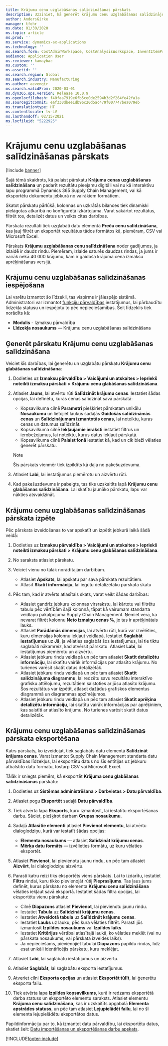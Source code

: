 ```yaml
---
title: Krājumu cenu uzglabāšanas salīdzināšanas pārskats
description: Uzziniet, kā ģenerēt krājumu cenu uzglabāšanas salīdzinājuma pārskatu un pēc tam pārlūkot un/vai eksportēt rezultātu.
author: AndersGirke
manager: tfehr
ms.date: 01/30/2020
ms.topic: article
ms.prod: ''
ms.service: dynamics-ax-applications
ms.technology: ''
ms.search.form: CostAdminWorkspace, CostAnalysisWorkspace, InventItemPriceCompareStorage, InventItemPriceCompareStorageDetailsChart, InventItemPriceCompareStorageDetails
audience: Application User
ms.reviewer: kamaybac
ms.custom: ''
ms.assetid: ''
ms.search.region: Global
ms.search.industry: Manufacturing
ms.author: aevengir
ms.search.validFrom: 2020-03-01
ms.dyn365.ops.version: Release 10.0.9
ms.openlocfilehash: f40faa7919e6fb5ce0de2594b3d2f264fe42fa1a
ms.sourcegitcommit: eaf330dbee1db96c20d5ac479f007747bea079eb
ms.translationtype: HT
ms.contentlocale: lv-LV
ms.lasthandoff: 02/15/2021
ms.locfileid: "5222925"
---
```

# <a name="compare-item-prices-storage-report"></a>Krājumu cenu uzglabāšanas salīdzināšanas pārskats

[!include [banner](../includes/banner.md)]

Šajā tēmā skaidrots, kā palaist pārskatu **Krājumu cenas uzglabāšanas salīdzināšana** un padarīt rezultātu pieejamu digitāli vai nu kā interaktīvu lapu programmā Dynamics 365 Supply Chain Management, vai kā eksportētu dokumentu jebkurā no vairākiem formātiem.

Skatot pārskatu pārlūkā, kolonnas un uzkrātās bilances tiek dinamiski pielāgotas atkarībā no konfigurētā izkārtojuma. Varat sakārtot rezultātus, filtrēt tos, detalizēt datus un veikts citas darbības.

Pārskata rezultāti tiek uzglabāti datu elementā **Preču cenu salīdzināšana**, kas ļauj filtrēt un eksportēt rezultātus tādos formātos kā, piemēram, CSV vai Microsoft Excel.

Pārskats **Krājumu uzglabāšanas cenu salīdzināšana** noder gadījumos, ja izlaidē ir daudz rindu. Piemēram, izlaide saturēs daudzas rindas, ja jums ir vairāk nekā 40 000 krājumu, kam ir gaidoša krājuma cena izmaksu aprēķināšanas versijā.

## <a name="enable-compare-item-prices-storage"></a>Krājumu cenu uzglabāšanas salīdzināšanas iespējošana

Lai varētu izmantot šo līdzekli, tas vispirms ir jāiespējo sistēmā. Administratori var izmantot [funkciju pārvaldības](../../fin-ops-core/fin-ops/get-started/feature-management/feature-management-overview.md) iestatījumus, lai pārbaudītu līdzekļa statusu un iespējotu to pēc nepieciešamības. Šeit līdzeklis tiek norādīts kā:

- **Modulis** - Izmaksu pārvaldība
- **Līdzekļa nosaukums** — Krājumu cenu uzglabāšanas salīdzināšana

## <a name="generate-a-compare-item-prices-storage-report"></a>Ģenerēt pārskatu Krājumu cenu uzglabāšanas salīdzināšana

Veiciet šīs darbības, lai ģenerētu un uzglabātu pārskatu **Krājumu cenu glabāšanas salīdzināšana**:

1. Dodieties uz **Izmaksu pārvaldība > Vaicājumi un atskaites > Iepriekš noteikti izmaksu pārskati > Krājumu cenu glabāšanas salīdzināšana**.

1. Atlasiet **Jauns**, lai atvērtu rūti **Salīdzināt krājumu cenas**. Iestatiet šādas opcijas, lai definētu, kuras cenas salīdzināt savā pārskatā:

    - Kopsavilkuma cilnē **Parametri** piešķiriet pārskatam unikālu **Nosaukumu** un lietojiet laukus sadaļās **Gaidošās salīdzināmās cenas** un **Salīdzinājumam izmantotās cenas**, lai noteiktu, kuras cenas un datumus salīdzināt.
    - Kopsavilkuma cilnē **Iekļaujamie ieraksti** iestatiet filtrus un ierobežojumus, lai noteiktu, kurus datus iekļaut pārskatā.
    - Kopsavilkuma cilnē **Palaist fonā** iestatiet kā, kad un cik bieži vēlaties ģenerēt pārskatu.
    > [!NOTE]
    > Šis pārskats vienmēr tiek izpildīts kā daļa no pakešuzdevuma.

1. Atlasiet **Labi**, lai iestatījumus piemērotu un aizvērtu rūti.

1. Kad pakešuzdevums ir pabeigts, tas tiks uzskaitīts lapā **Krājumu cenu glabāšanas salīdzināšana**. Lai skatītu jaunāko pārskatu, lapu var nākties atsvaidzināt.

## <a name="explore-the-compare-item-prices-storage-report"></a>Krājumu cenu uzglabāšanas salīdzināšanas pārskata izpēte

Pēc pārskata izveidošanas to var apskatīt un izpētīt jebkurā laikā šādā veidā:

1. Dodieties uz **Izmaksu pārvaldība > Vaicājumi un atskaites > Iepriekš noteikti izmaksu pārskati > Krājumu cenu glabāšanas salīdzināšana**.

1. No saraksta atlasiet pārskatu.

1. Veiciet vienu no tālāk norādītajām darbībām.

    - Atlasiet **Apskats**, lai apskatu par sava pārskata rezultātiem.
    - Atlasīt **Skatīt informāciju**, lai iegūtu detalizētāku pārskata skatu

1. Pēc tam, kad ir atvērts atlasītais skats, varat veikt šādas darbības:

    - Atlasiet gandrīz jebkuru kolonnas virsrakstu, lai kārtotu vai filtrētu tabulu pēc vērtībām šajā kolonnā, tāpat kā vairumam standarta veidlapu pakalpojumā Supply Chain Management. Ņemiet vērā, ka nevarat filtrēt kolonnu **Neto izmaiņu cenas %**, jo tas ir aprēķinātais lauks.
    - Atlasiet **Parādāmās dimensijas**, lai atvērtu rūti, kurā var izvēlēties, kuru dimensijas kolonnu iekļaut veidlapā. Iestatiet **Saglabāt iestatījumus** uz **Jā**, ja vēlaties saglabāt šos iestatījumus, lai tie tiktu saglabāti nākamreiz, kad atvērsit pārskatu. Atlasiet **Labi**, lai iestatījumus piemērotu un aizvērtu.
    - Atlasiet jebkuru rindu veidlapā un pēc tam atlasiet **Skatīt detalizētu informāciju**, lai skatītu vairāk informācijas par atlasīto krājumu. No turienes varēsit skatīt datus detalizētāk.
    - Atlasiet jebkuru rindu veidlapā un pēc tam atlasiet **Skatīt salīdzinājuma diagrammu**, lai redzētu savu rezultātu interaktīvo grafisku attēlojumu, rezultātiem saistoties ar jūsu atlasīto krājumu. Šos rezultātus var izpētīt, atlasot dažādus grafiskos elementus diagrammā un diagrammas apzīmējumos.
    - Atlasiet jebkuru rindu veidlapā un pēc tam atlasiet **Skatīt aprēķina detalizētu informāciju**, lai skatītu vairāk informācijas par aprēķiniem, kas saistīti ar atlasīto krājumu. No turienes varēsit skatīt datus detalizētāk.

## <a name="export-the-compare-item-prices-storage-report"></a>Krājumu cenu uzglabāšanas salīdzināšanas pārskata eksportēšana

Katrs pārskats, ko izveidojat, tiek saglabāts datu elementā **Salīdzināt krājuma cenas**. Varat izmantot Supply Chain Management standarta datu pārvaldības līdzekļus, lai eksportētu datus no šīs entītijas uz jebkuru atbalstīto datu formātu, tostarp CSV vai Microsoft Excel.

Tālāk ir sniegts piemērs, kā eksportēt **Krājuma cenu glabāšanas salīdzināšanas** pārskatu:

1. Dodieties uz **Sistēmas administrēšana > Darbvietas > Datu pārvaldība**.

1. Atlasiet pogu **Eksportēt** sadaļā **Datu pārvaldība**.

1. Tiek atvērta lapa **Eksports**, kuru izmantosit, lai iestatītu eksportēšanas darbu. Sāciet, piešķirot darbam **Grupas nosaukumu**.

1. Sadaļā **Atlasītie elementi** atlasiet **Pievienot elementu**, lai atvērtu dialoglodziņu, kurā var iestatīt šādas opcijas:

    - **Elementa nosaukums** — atlasiet **Salīdzināt krājumu cenas**.
    - **Mērķa datu formāts** — izvēlieties formātu, uz kuru vēlaties eksportēt.

1. Atlasiet **Pievienot**, lai pievienotu jaunu rindu, un pēc tam atlasiet **Aizvērt**, lai dialoglodziņu aizvērtu.

1. Parasti katru reizi tiks eksportēts viens pārskats. Lai to izdarītu, iestatiet **Filtru** rindai, kuru tikko pievienojāt rūtij **Pieprasījums**. Tas ļaus jums definēt, kurus pārskatu no elementa **Krājumu cenu salīdzināšana** vēlaties iekļaut savā eksportā. Iestatiet šādas filtra opcijas, lai eksportētu vienu pārskatu:

    - Cilnē **Diapazons** atlasiet **Pievienot**, lai pievienotu jaunu rindu.
    - Iestatiet **Tabula** uz **Salīdzināt krājumu cenas**.
    - Iestatiet **Atveidotā tabula** uz **Salīdzināt krājumu cenas**.
    - Iestatiet **Lauks** uz lauku, pēc kura vēlaties filtrēt. Parasti jūs izmantosit **Izpildes nosaukums** vai **Izpildes laiks**.
    - Iestatiet **Kritērijus** vērtībai atlasītajā laukā, ko vēlaties meklēt (vai nu pārskata nosaukums, vai pārskata izveides laiks).
    - Ja nepieciešams, pievienojiet tabulai **Diapazons** papildu rindas, līdz esat unikāli identificējis pārskatu, kuru meklējat.

1. Atlasiet **Labi**, lai saglabātu iestatījumus un aizvērtu.

1. Atlasiet **Saglabāt**, lai saglabātu eksporta iestatījumus.

1. Atveriet cilni **Eksporta opcijas** un atlasiet **Eksportēt tūlīt**, lai ģenerētu eksporta failu.

1. Tiek atvērta lapa **Izpildes kopsavilkums**, kurā ir redzams eksportētā darba statuss un eksportēto elementu saraksts. Atlasiet elementu **Krājuma cenu salīdzināšana**, kas ir uzskaitīts apgabalā **Elementa apstrādes statuss**, un pēc tam atlasiet **Lejupielādēt failu**, lai no šī elementa lejupielādētu eksportētos datus.

Papildinformāciju par to, kā izmantot datu pārvaldību, lai eksportētu datus, skatiet šeit: [Datu importēšanas un eksportēšanas darbu apskats](../../fin-ops-core/dev-itpro/data-entities/data-import-export-job.md).


[!INCLUDE[footer-include](../../includes/footer-banner.md)]